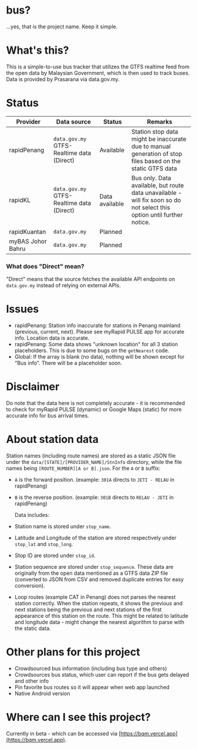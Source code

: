 # bus?

...yes, that is the project name. Keep it simple.

# What's this?

This is a simple-to-use bus tracker that utilizes the GTFS realtime feed from the open data by Malaysian Government, which is then used to track buses. Data is provided by Prasarana via data.gov.my.

# Status

| Provider          | Data source                               | Status         | Remarks                                                                                                                 |
| ----------------- | ----------------------------------------- | -------------- | ----------------------------------------------------------------------------------------------------------------------- |
| rapidPenang       | `data.gov.my` GTFS-Realtime data (Direct) | Available      | Station stop data might be inaccurate due to manual generation of stop files based on the static GTFS data              |
| rapidKL           | `data.gov.my` GTFS-Realtime data (Direct) | Data available | Bus only. Data available, but route data unavailable - will fix soon so do not select this option until further notice. |
| rapidKuantan      | `data.gov.my`                             | Planned        |                                                                                                                         |
| myBAS Johor Bahru | `data.gov.my`                             | Planned        |                                                                                                                         |

### What does "Direct" mean?

"Direct" means that the source fetches the available API endpoints on `data.gov.my` instead of relying on external APIs.

# Issues

- rapidPenang: Station info inaccurate for stations in Penang mainland (previous, current, next). Please see myRapid PULSE app for accurate info. Location data is accurate.
- rapidPenang: Some data shows "unknown location" for all 3 station placeholders. This is due to some bugs on the `getNearest` code.
- Global: If the array is blank (no data), nothing will be shown except for "Bus info". There will be a placeholder soon.

# Disclaimer

Do note that the data here is not completely accurate - it is recommended to check for myRapid PULSE (dynamic) or Google Maps (static) for more accurate info for bus arrival times.

# About station data

Station names (including route names) are stored as a static JSON file under the `data/[STATE]/[PROVIDER_NAME]/StnInfo` directory, while the file names being `[ROUTE_NUMBER][A or B].json`. For the `A` or `B` suffix:

- `A` is the forward position. (example: `301A` directs to `JETI - RELAU` in rapidPenang)
- `B` is the reverse position. (example: `301B` directs to `RELAU - JETI` in rapidPenang)

  Data includes:

- Station name is stored under `stop_name`.
- Latitude and Longitude of the station are stored respectively under `stop_lat` and `stop_long`.
- Stop ID are stored under `stop_id`.
- Station sequence are stored under `stop_sequence`.
  These data are originally from the open data mentioned as a GTFS data ZIP file (converted to JSON from CSV and removed duplicate entries for easy conversion).
- Loop routes (example CAT in Penang) does not parses the nearest station correctly. When the station repeats, it shows the previous and next stations being the previous and next stations of the first appearance of this station on the route. This might be related to latitude and longitude data - might change the nearest algorithm to parse with the static data.

# Other plans for this project

- Crowdsourced bus information (including bus type and others)
- Crowdsources bus status, which user can report if the bus gets delayed and other info
- Pin favorite bus routes so it will appear when web app launched
- Native Android version

# Where can I see this project?

Currently in beta - which can be accessed via [https://bqm.vercel.app](https://bqm.vercel.app).
